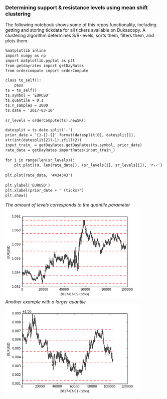 ### Determining support & resistance levels using mean shift clustering
The following notebook shows some of this repos functionality,
including getting and storing tickdata for all tickers available on Dukascopy. A clustering algorithm determines S/R-levels, sorts them, filters them, and
plots them.

```{.python .input  n=10}
%matplotlib inline
import numpy as np
import matplotlib.pyplot as plt
from getdayrates import getDayRates
from ordercompute import orderCompute
```

```{.python .input  n=2}
class to_self():
    pass
ts = to_self()
ts.symbol = 'EURUSD'
ts.quantile = 0.1
ts.n_samples = 2000
ts.date = '2017-03-10'

sr_levels = orderCompute(ts).newSR()
```

```{.python .input  n=25}
datesplit = ts.date.split('-')
prior_date = '{}-{}-{}'.format(datesplit[0], datesplit[1], str(int(datesplit[2])-1).zfill(2))
input_train_ = getDayRates.getDayRates(ts.symbol, prior_date)
rate_data = getDayRates.importRates(input_train_)

for i in range(len(sr_levels)):
    plt.plot((0, len(rate_data)), (sr_levels[i], sr_levels[i]), 'r--')

plt.plot(rate_data, '#434343')

plt.ylabel('EURUSD')
plt.xlabel(prior_date + ' (ticks)')
plt.show()
```
*The amount of levels corresponds to the quantile parameter*  
![The amount of levels corresponds to the quantile parameter](data/visualization/SRplot.png)  
*Another example with a larger quantile*  
![Another example with a larger quantile](data/visualization/srplot_2017-03-01.png)  
